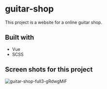 # guitar-shop

This project is a website for a online guitar shop. 

## Built with 

<ul>
  <li>Vue</li>
  <li>SCSS</li>
</ul>

## Screen shots for this project

![guitar-shop-full3-gRdwgMiF](https://github.com/kacper-baran/guitar-ecommerce-webiste/assets/146641945/f59fc91c-7af1-4ffe-b766-dda78a22e5c1)
